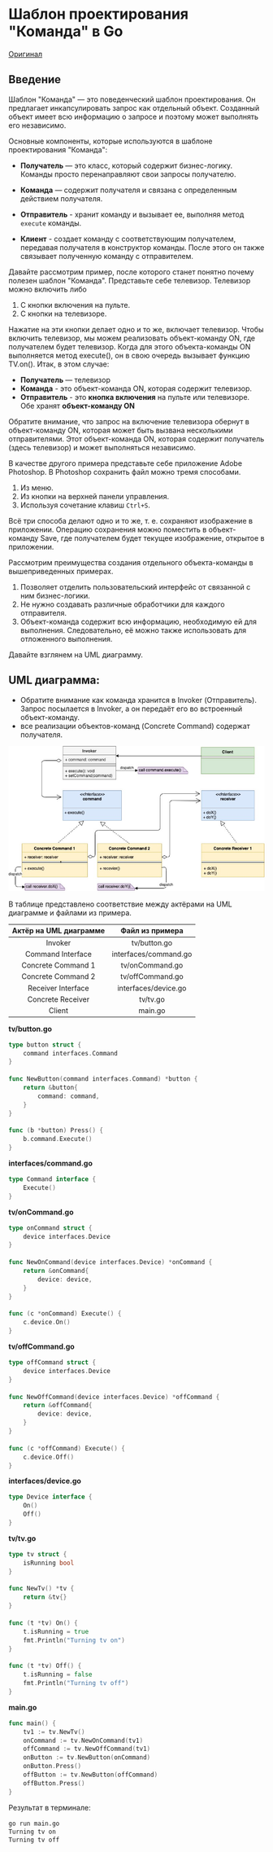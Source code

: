 # Шаблон проектирования "Команда" в Go

[Оригинал](https://golangbyexample.com/command-design-pattern-in-golang/)

## Введение

Шаблон "Команда" — это поведенческий шаблон проектирования. Он предлагает 
инкапсулировать запрос как отдельный объект. Созданный объект имеет всю 
информацию о запросе и поэтому может выполнять его независимо.

Основные компоненты, которые используются в шаблоне проектирования "Команда":

* **Получатель** — это класс, который содержит бизнес-логику. Команды просто перенаправляют 
свои запросы получателю.

* **Команда** — содержит получателя и связана с определенным действием получателя.

* **Отправитель** - хранит команду и вызывает ее, выполняя метод `execute` команды.

* **Клиент** - создает команду с соответствующим получателем, передавая получателя
в конструктор команды. После этого он также связывает полученную команду с 
отправителем.

Давайте рассмотрим пример, после которого станет понятно почему полезен шаблон
"Команда". Представьте себе телевизор. Телевизор можно включить либо

1. С кнопки включения на пульте.
2. С кнопки на телевизоре.

Нажатие на эти кнопки делает одно и то же, включает телевизор. Чтобы включить 
телевизор, мы можем реализовать объект-команду ON, где получателем будет телевизор.
Когда для этого объекта-команды ON выполняется метод execute(), он в свою 
очередь вызывает функцию TV.on(). Итак, в этом случае:

* **Получатель** — телевизор
* **Команда** - это объект-команда ON, которая содержит телевизор.
* **Отправитель** - это **кнопка включения** на пульте или телевизоре. Обе хранят
  **объект-команду ON**
  
Обратите внимание, что запрос на включение телевизора обернут в объект-команду 
ON, которая может быть вызвана несколькими отправителями. Этот объект-команда ON,
которая содержит получатель (здесь телевизор) и может выполняться независимо.

В качестве другого примера представьте себе приложение Adobe Photoshop. В 
Photoshop сохранить файл можно тремя способами.

1. Из меню.
2. Из кнопки на верхней панели управления.
3. Используя сочетание клавиш `Ctrl+S`.

Всё три способа делают одно и то же, т. е. сохраняют изображение в приложении. 
Операцию сохранения можно поместить в объект-команду Save, где получателем будет
текущее изображение, открытое в приложении.

Рассмотрим преимущества создания отдельного объекта-команды в вышеприведенных
примерах.

1. Позволяет отделить пользовательский интерфейс от связанной с ним бизнес-логики.
2. Не нужно создавать различные обработчики для каждого отправителя.
3. Объект-команда содержит всю информацию, необходимую ей для выполнения. 
   Следовательно, её можно также использовать для отложенного выполнения.
   
Давайте взглянем на UML диаграмму.

## UML диаграмма: 

* Обратите внимание как команда хранится в Invoker (Отправитель). Запрос посылается в
  Invoker, а он передаёт его во встроенный объект-команду.
* все реализации объектов-команд (Concrete Command) содержат получателя.

![UML1](images/image1.jpg)

В таблице представлено соответствие между актёрами на UML диаграмме и файлами
из примера.

|  Актёр на UML диаграмме  | Файл из примера |
|:--------:|:-------:|
| Invoker  | tv/button.go  |
| Command Interface  | interfaces/command.go  |
| Concrete Command 1 | tv/onCommand.go  |
| Concrete Command 2 | tv/offCommand.go |
| Receiver Interface | interfaces/device.go |
| Concrete Receiver | tv/tv.go |
| Client   | main.go |

**tv/button.go**

```go
type button struct {
    command interfaces.Command
}

func NewButton(command interfaces.Command) *button {
    return &button{
        command: command,
    }
}

func (b *button) Press() {
    b.command.Execute()
}
```

**interfaces/command.go**

```go
type Command interface {
    Execute()
}
```

**tv/onCommand.go**

```go
type onCommand struct {
    device interfaces.Device
}

func NewOnCommand(device interfaces.Device) *onCommand {
    return &onCommand{
        device: device,
    }
}

func (c *onCommand) Execute() {
    c.device.On()
}
```

**tv/offCommand.go**

```go
type offCommand struct {
    device interfaces.Device
}

func NewOffCommand(device interfaces.Device) *offCommand {
    return &offCommand{
        device: device,
    }
}

func (c *offCommand) Execute() {
    c.device.Off()
}
```

**interfaces/device.go**

```go
type Device interface {
    On()
    Off()
}
```

**tv/tv.go**

```go
type tv struct {
    isRunning bool
}

func NewTv() *tv {
    return &tv{}
}

func (t *tv) On() {
    t.isRunning = true
    fmt.Println("Turning tv on")
}

func (t *tv) Off() {
    t.isRunning = false
    fmt.Println("Turning tv off")
}
```

**main.go**

```go
func main() {
    tv1 := tv.NewTv()
    onCommand := tv.NewOnCommand(tv1)
    offCommand := tv.NewOffCommand(tv1)
    onButton := tv.NewButton(onCommand)
    onButton.Press()
    offButton := tv.NewButton(offCommand)
    offButton.Press()
}
```

Результат в терминале:

```shell
go run main.go
Turning tv on
Turning tv off
```